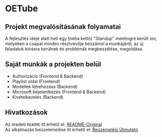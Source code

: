 # OETube

## Projekt megvalósításának folyamatai
A fejlesztés ideje alatt heti egy (néha kettő) "Standup" meetingre került sor, melyeken a csapat minden résztvevője beszámol a munkájáról, az új feladatok kiírásra kerülnek és problémák megbeszélése, megoldása.

## Saját munkák a projekten belül
- Authorizáció (Frontend & Backend)
- Playlist oldal (Frontend)
- Modellek létrehozása (Backend)
- Microsoft bejelentkezés (Frontend & Backend)
- Kivételkezelés (Backend)

## Hivatkozások
Az eredeti `README` itt érhető el: [README-Original](README-Original.md)  
Az alkalmazás beüzelemelése itt érhető el: [Beüzemelési Útmutató](README-Original.md#%C3%BCzemeltet%C3%A9s)  
